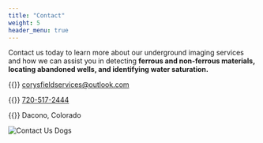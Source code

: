 ```yaml
---
title: "Contact"
weight: 5
header_menu: true
---
```


<div class="grid-container">
    <div class="left-side">
Contact us today to learn more about our underground imaging services and how we can assist you in detecting <b>ferrous and non-ferrous materials, locating abandoned wells, and identifying water saturation.</b>

{{<icon class="fa fa-envelope">}}&nbsp;[corysfieldservices@outlook.com](mailto:corysfieldservices@outlook.com)

{{<icon class="fa fa-phone">}}&nbsp;[720-517-2444](tel:7205172444)

{{<icon class="fa fa-map-marker">}}&nbsp;Dacono, Colorado

</div>

<div class="right-side">
    <img src="images/Contact-Us-Dogs.jpeg" alt="Contact Us Dogs">
    </div>
  </div>
